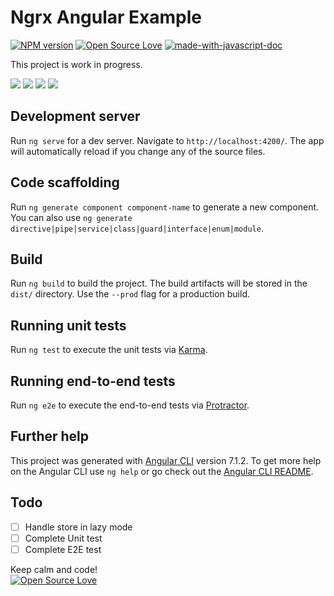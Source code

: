 # Ngrx Angular Example
[![NPM version](https://d25lcipzij17d.cloudfront.net/badge.svg?id=gh&type=6&v=1.0.0)](http://badge.fury.io/js/badge-list)
[![Open Source Love](https://badges.frapsoft.com/os/mit/mit.svg?v=102)](https://github.com/ellerbrock/open-source-badge/)
[![made-with-javascript-doc](https://img.shields.io/badge/Made%20with-Javascript-1f425f.svg)](https://www.sphinx-doc.org/)

This project is work in progress.

<img src="https://user-images.githubusercontent.com/6887120/49947467-9f6b8f80-fef1-11e8-920f-13d3fd4374dc.png">
<img src="https://user-images.githubusercontent.com/6887120/49947465-9f6b8f80-fef1-11e8-9693-a1bbde3f7ebc.png">
<img src="https://user-images.githubusercontent.com/6887120/49947464-9f6b8f80-fef1-11e8-8683-341edbd7f781.png">
<img src="https://user-images.githubusercontent.com/6887120/49947463-9f6b8f80-fef1-11e8-900f-1a19f4a2089f.png">

## Development server

Run `ng serve` for a dev server. Navigate to `http://localhost:4200/`. The app will automatically reload if you change any of the source files.

## Code scaffolding

Run `ng generate component component-name` to generate a new component. You can also use `ng generate directive|pipe|service|class|guard|interface|enum|module`.

## Build

Run `ng build` to build the project. The build artifacts will be stored in the `dist/` directory. Use the `--prod` flag for a production build.

## Running unit tests

Run `ng test` to execute the unit tests via [Karma](https://karma-runner.github.io).

## Running end-to-end tests

Run `ng e2e` to execute the end-to-end tests via [Protractor](http://www.protractortest.org/).

## Further help

This project was generated with [Angular CLI](https://github.com/angular/angular-cli) version 7.1.2.
To get more help on the Angular CLI use `ng help` or go check out the [Angular CLI README](https://github.com/angular/angular-cli/blob/master/README.md).

## Todo

- [ ] Handle store in lazy mode
- [ ] Complete Unit test
- [ ] Complete E2E test

Keep calm and code!
<br>
[![Open Source Love](https://badges.frapsoft.com/os/v3/open-source.svg?v=102)](https://github.com/ellerbrock/open-source-badge/)